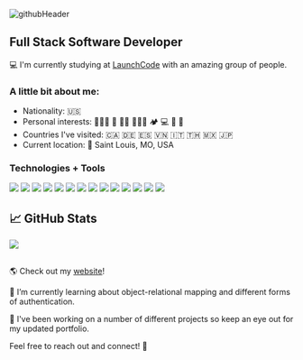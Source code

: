 ![githubHeader](https://user-images.githubusercontent.com/79928899/124009403-2d6dcf80-d9a3-11eb-8127-28defedce0fc.png)

## Full Stack Software Developer

💻 I'm currently studying at [LaunchCode](https://www.launchcode.org/about) with an amazing group of people.

### A little bit about me:

- Nationality: 🇺🇸
- Personal interests: 🧘🏻‍♂️ 🛫 💪🏽 🏄🏻‍♂️ 🏕 💻 🎸 🏈
- Countries I've visited: 🇨🇦 🇩🇪 🇪🇸 🇻🇳 🇮🇹 🇹🇭 🇲🇽 🇯🇵
- Current location: 📍 Saint Louis, MO, USA

### Technologies + Tools

![](https://img.shields.io/badge/OS-MacOS-informational?style=flat&logo=apple&logoColor=white&color=ff9999)
![](https://img.shields.io/badge/Editor-IntelliJ_IDEA-informational?style=flat&logo=intellij-idea&logoColor=white&color=ff9999)
![](https://img.shields.io/badge/Code-JavaScript-informational?style=flat&logo=javascript&logoColor=white&color=ff9999)
![](https://img.shields.io/badge/Code-TypeScript-informational?style=flat&logo=typescript&logoColor=white&color=ff9999)
![](https://img.shields.io/badge/Code-Java-informational?style=flat&logo=java&logoColor=white&color=ff9999)
![](https://img.shields.io/badge/Code-Java-informational?style=flat&logo=java&logoColor=white&color=ff9999)
![](https://img.shields.io/badge/Code-React-informational?style=flat&logo=react&logoColor=white&color=ff9999)
![](https://img.shields.io/badge/Code-Angular-informational?style=flat&logo=angular&logoColor=white&color=ff9999)
![](https://img.shields.io/badge/Code-Spring-informational?style=flat&logo=spring&logoColor=white&color=ff9999)
![](https://img.shields.io/badge/Code-Thymeleaf-informational?style=flat&logo=thymeleaf&logoColor=white&color=ff9999)
![](https://img.shields.io/badge/Tools-MySQL-informational?style=flat&logo=mysql&logoColor=white&color=ff9999)
![](https://img.shields.io/badge/Tools-Bootstrap-informational?style=flat&logo=bootstrap&logoColor=white&color=ff9999)
![](https://img.shields.io/badge/Tools-AdobeCC-informational?style=flat&logo=adobe&logoColor=white&color=ff9999)
![](https://img.shields.io/badge/Cloud-Heroku-informational?style=flat&logo=heroku&logoColor=white&color=ff9999)

## &#x1f4c8; GitHub Stats

<a href="https://github.com/skylerhogan/skylerhogan">
  <img align="center" src="https://github-readme-stats.vercel.app/api/top-langs/?username=skylerhogan&hide=html,css,tex&title_color=ffffff&text_color=c9cacc&icon_color=2bbc8a&bg_color=1d1f21&langs_count=3" />
</a>
<!-- <a href="https://github.com/skylerhogan/skylerhogan">
  <img align="center" src="https://github-readme-stats.vercel.app/api?username=skylerhogan&show_icons=true&line_height=27&count_private=true&title_color=ffffff&text_color=c9cacc&icon_color=2bbc8a&bg_color=1d1f21" alt="Skyler's GitHub Stats" />
</a> -->

##
🌎 Check out my [website](http://www.skylerhogan.com/)!

🌱 I’m currently learning about object-relational mapping and different forms of authentication.

🔭 I've been working on a number of different projects so keep an eye out for my updated portfolio.

Feel free to reach out and connect! 💬
